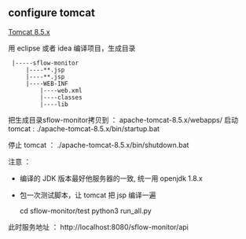 configure tomcat
----------------

[Tomcat 8.5.x](http://tomcat.apache.org/download-80.cgi)

用 eclipse 或者 idea 编译项目，生成目录

     |-----sflow-monitor  
         |----**.jsp
         |----**.jsp
         |----WEB-INF
             |----web.xml      
             |----classes   
             |----lib

 把生成目录sflow-monitor拷贝到 ： apache-tomcat-8.5.x/webapps/
 启动 tomcat : ./apache-tomcat-8.5.x/bin/startup.bat
  
 停止 tomcat ： ./apache-tomcat-8.5.x/bin/shutdown.bat
 
 注意 ： 
 
 * 编译的 JDK 版本最好他服务器的一致, 统一用 openjdk 1.8.x
 * 包一次测试脚本，让 tomcat 把 jsp 编译一遍
      
      cd sflow-monitor/test
      python3 run_all.py
 
 
 此时服务地址 ： http://localhost:8080/sflow-monitor/api
 
 
 
 